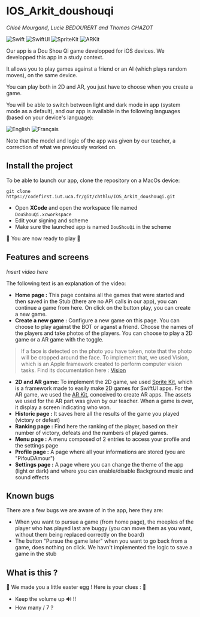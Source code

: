 # IOS_Arkit_doushouqi

*Chloé Mourgand, Lucie BEDOURERT and Thomas CHAZOT*

![Swift](https://img.shields.io/badge/Swift-FA7343?style=for-the-badge&logo=swift&logoColor=white)
![SwiftUI](https://img.shields.io/badge/SwiftUI-000000?style=for-the-badge&logo=swift&logoColor=white)
![SpriteKit](https://img.shields.io/badge/SpriteKit-ff2dac?style=for-the-badge&logo=swift&logoColor=white)
![ARKit](https://img.shields.io/badge/ARKit-green?style=for-the-badge&logo=swift&logoColor=white)


Our app is a Dou Shou Qi game developped for iOS devices. We developped this app in a study context.

It allows you to play games against a friend or an AI (which plays random moves), on the same device.

You can play both in 2D and AR, you just have to choose when you create a game.

You will be able to switch between light and dark mode in app (system mode as a default), and our app is available in the following languages (based on your device's language):

![English](https://img.shields.io/badge/Language-English-blue?style=for-the-badge)
![Français](https://img.shields.io/badge/Language-Français-blue?style=for-the-badge)

Note that the model and logic of the app was given by our teacher, a correction of what we previously worked on.

## Install the project

To be able to launch our app, clone the repository on a MacOs device:

```shell
git clone https://codefirst.iut.uca.fr/git/chthlu/IOS_Arkit_doushouqi.git
```

- Open **XCode** and open the workspace file named `DouShouQi.xcworkspace`
- Edit your signing and scheme
- Make sure the launched app is named `DouShouQi` in the scheme

:tada: You are now ready to play :tada:

## Features and screens

*Insert video here*

The following text is an explanation of the video:

* **Home page :** This page contains all the games that were started and then saved in the Stub (there are no API calls in our app), you can continue a game from here. On click on the button play, you can create a new game.
* **Create a new game :** Configure a new game on this page. You can choose to play against the BOT or aganst a friend. Choose the names of the players and take photos of the players. You can choose to play a 2D game or a AR game with the toggle.

> If a face is detected on the photo you have taken, note that the photo will be cropped around the face. To implement that, we used Vision, which is an Apple framework created to perform computer vision tasks. Find its documentation here : [Vision](https://developer.apple.com/documentation/vision)

* **2D and AR game:** To implement the 2D game, we used [Sprite Kit](https://developer.apple.com/spritekit/), which is a framework made to easily make 2D games for SwiftUI apps. For the AR game, we used the [AR Kit](https://developer.apple.com/augmented-reality/arkit/), conceived to create AR apps. The assets we used for the AR part was given by our teacher. When a game is over, it display a screen indicating who won.
* **Historic page :** It saves here all the results of the game you played (victory or defeat)
* **Ranking page :** Find here the ranking of the player, based on their number of victory, defeats and the numbers of played games.
* **Menu page :** A menu composed of 2 entries to access your profile and the settings page
* **Profile page :** A page where all your informations are stored (you are "PifouDAmour")
* **Settings page :** A page where you can change the theme of the app (light or dark) and where you can enable/disable Background music and sound effects

## Known bugs

There are a few bugs we are aware of in the app, here they are:
* When you want to pursue a game (from home page), the meeples of the player who has played last are buggy (you can move them as you want, without them being replaced correctly on the board)
* The button "Pursue the game later" when you want to go back from a game, does nothing on click. We havn't implemented the logic to save a game in the stub


## What is this ?

:egg: We made you a little easter egg ! Here is your clues : :egg:
* Keep the volume up :loud_sound: !!
* How many / 7 ?